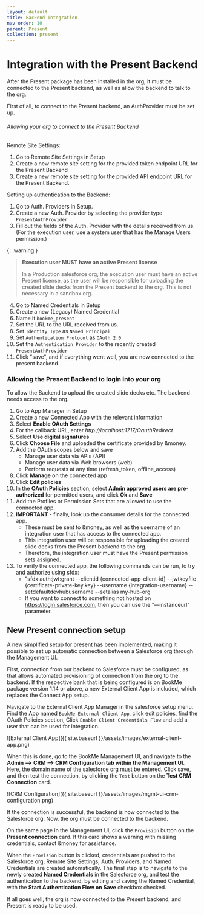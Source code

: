 ```yaml
---
layout: default
title: Backend Integration
nav_order: 10
parent: Present
collection: present
---
```


# Integration with the Present Backend

After the Present package has been installed in the org, it must be connected to the Present backend,
as well as allow the backend to talk to the org.

First of all, to connect to the Present backend, an AuthProvider must be set up.

###### Allowing your org to connect to the Present Backend

Remote Site Settings:

1. Go to Remote Site Settings in Setup
2. Create a new remote site setting for the provided token endpoint URL for the Present Backend
3. Create a new remote site setting for the provided API endpoint URL for the Present Backend.

Setting up authentication to the Backend:

1. Go to Auth. Providers in Setup.
2. Create a new Auth. Provider by selecting the provider type `PresentAuthProvider`
3. Fill out the fields of the Auth. Provider with the details received from us. (For the execution user, use a system user that has the Manage Users permission.)

{: .warning }
> **Execution user MUST have an active Present license**
>
> In a Production salesforce org, the execution user must have an active Present license, as the user will be responsible for uploading the created slide decks from the Present backend to the org. This is not necessary in a sandbox org.

4. Go to Named Credentials in Setup
5. Create a new (Legacy) Named Credential
6. Name it `bookme_present`
7. Set the URL to the URL received from us.
8. Set `Identity Type` as `Named Principal`
9. Set `Authentication Protocol` as `OAuth 2.0`
10. Set the `Authentication Provider` to the recently created `PresentAuthProvider`
11. Click "save", and if everything went well, you are now connected to the present backend.

### Allowing the Present Backend to login into your org

To allow the Backend to upload the created slide decks etc. The backend needs access to the org.

1. Go to App Manager in Setup
2. Create a new Connected App with the relevant information
3. Select **Enable OAuth Settings**
4. For the callback URL, enter _http://localhost:1717/OauthRedirect_
5. Select **Use digital signatures**
6. Click **Choose File** and uploaded the certificate provided by &money.
7. Add the OAuth scopes below and save
   - Manage user data via APIs (API)
   - Manage user data via Web browsers (web)
   - Perform requests at any time (refresh_token, offline_access)
8. Click **Manage** on the connected app
9. Click **Edit policies**
10. In the **OAuth Policies** section, select **Admin approved users are pre-authorized** for
    permitted users, and click **Ok** and **Save**
11. Add the Profiles or Permission Sets that are allowed to use the connected app.
12. **IMPORTANT** - finally, look up the consumer details for the connected app.
    - These must be sent to &money, as well as the username of an integration user that has access to the connected app.
    - This integration user will be responsible for uploading the created slide decks from the Present backend to the org.
    - Therefore, the integration user must have the Present permission sets assigned.
13. To verify the connected app, the following commands can be run, to try and authorize using sfdx:
    - "sfdx auth:jwt:grant --clientid {connected-app-client-id} --jwtkeyfile
      {certificate-private-key.key} --username {integration-username}
      --setdefaultdevhubusername --setalias my-hub-org
    - If you want to connect to something not hosted on https://login.salesforce.com, then you can
      use the "—instanceurl" parameter.

## New Present connection setup

A new simplified setup for present has been implemented, making it possible to set up automatic connection between a Salesforce org through the Management UI.

First, connection from our backend to Salesforce must be configured, as that allows automated provisioning of connection from the org to the backend.
If the respective bank that is being configured is on BookMe package version 1.14 or above, a new External Client App is included, which replaces the Connect App setup.

Navigate to the External Client App Manager in the salesforce setup menu.
Find the App named `BookMe External Client App`, click edit policies, find the OAuth Policies section, Click `Enable Client Credentials Flow` and add a user that can be used for integration.

![External Client App]({{ site.baseurl }}/assets/images/external-client-app.png)

When this is done, go to the BookMe Management UI, and navigate to the **Admin --> CRM --> CRM Configuration tab within the Management UI**.
Here, the domain name of the salesforce org must be entered. Click save, and then test the connection, by clicking the `Test` button on the **Test CRM Connection** card.

![CRM Configuration]({{ site.baseurl }}/assets/images/mgmt-ui-crm-configuration.png)

If the connection is successful, the backend is now connected to the Salesforce org.
Now, the org must be connected to the backend.

On the same page in the Management UI, click the `Provision` button on the **Present connection** card.
If this card shows a warning with missing credentials, contact &money for assistance.

When the `Provision` button is clicked, credentials are pushed to the Salesforce org, Remote Site Settings, Auth. Providers, and Named Credentials are created automatically.
The final step is to navigate to the newly created **Named Credentials** in the Salesforce org, and test the authentication to the backend, 
by editing and saving the Named Credential, with the **Start Authentication Flow on Save** checkbox checked.

If all goes well, the org is now connected to the Present backend, and Present is ready to be used.

